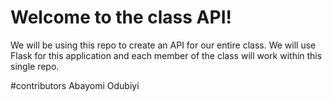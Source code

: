 # Welcome to the class API!

We will be using this repo to create an API for our entire class. We will use Flask for this application and each member of the class will work within this single repo.

#contributors
Abayomi Odubiyi 